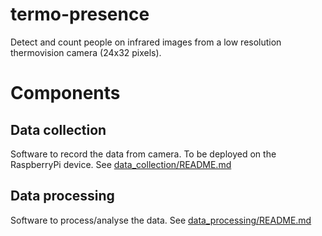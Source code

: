# termo-presence
Detect and count people on infrared images 
from a low resolution thermovision camera (24x32 pixels).

# Components

## Data collection
Software to record the data from camera.
To be deployed on the RaspberryPi device.
See [data_collection/README.md](./data_collection/README.md)

## Data processing
Software to process/analyse the data.
See [data_processing/README.md](./data_processing/README.md)
